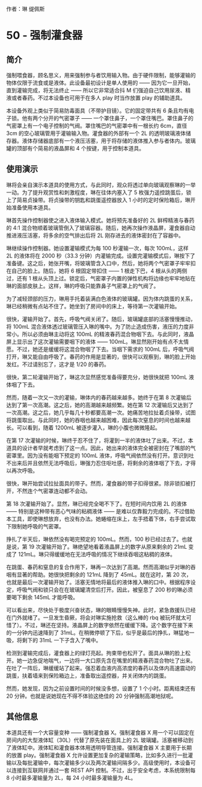 作者：琳 缇佩斯

# 50 - 强制灌食器
## 简介
强制喂食器，顾名思义，用来强制参与者饮用输入物。由于硬件限制，能够灌输的物体仅限于流食或是液体。此设备最初设计是单人使用的 —— 因为它一旦开始，直到灌输完成，将无法终止 —— 所以它非常适合抖 M 们强迫自己饮用尿液、精液或者春药。不过本设备也可用于在多人 play 时当作放置 play 的辅助道具。

本设备外观上类似于简易防毒面具（不带护目镜）。它的固定带共有 6 条且均有电子锁。他有两个分开的气密罩子 —— 一个罩住鼻子，一个罩住嘴巴。罩住鼻子的气密罩上有一个电子控制的气阀。罩住嘴巴的气密罩中有一根长约 6cm，直径 3cm 的空心玻璃管用于灌输输入物。灌食器的外部有一个 2L 的透明玻璃液体储存器。液体存储器底部有一个液压活塞，用于将存储的液体推入参与者体内。玻璃罐的顶部有个简易的液晶屏和 4 个按键，用于控制本道具。

## 使用演示
琳将会亲自演示本道具的使用方式，与此同时，观众将透过单向玻璃观察琳的一举一动。为了提升观赏性和刺激程度，琳在往体内塞入了 5 枚强力遥控跳蛋后，锁上了简易贞操带。将贞操带的钥匙和跳蛋遥控器放入 1 小时的定时保险箱后，琳开始准备使用本道具。

琳首先操作控制器使之进入液体输入模式。她将预先准备好的 2L 鲜榨精液与春药的 4:1 混合物顺着玻璃管倒入了玻璃容器。随后，她再次操作液晶屏，灌食器自动推进液压活塞，将多余的空气排出后将 2L 刚存进去的液体密封在了容器中。

琳继续操作控制器。她设置灌输模式为每 100 秒灌输一次，每次 100mL，这样 2L 的液体将在 2000 秒（33.3 分钟）内灌输完成。设置完灌输模式后，琳按下了准备键。这之后，她张开嘴，将玻璃管含入口中，然后，她将两个气密罩子牢牢扣在自己的脸上。随后，她将 6 根固定带扣住 —— 1 根走下巴，4 根从头的两侧过，还有 1 根从头顶上过。锁定后，气密罩子内置的弹性机构将边缘也牢牢地贴在琳的面部皮肤上。这样，琳的呼吸只能靠鼻子气密罩上的气阀了。

为了减轻颈部的压力，琳用手托着装满白色液体的玻璃罐。因为体内跳蛋的关系，琳已经稍微有点站不住了。她坐到了房间中的床上，等待第一次灌输开始。

很快，灌输开始了。首先，呼吸气阀关闭了。随后，玻璃罐底部的活塞慢慢推动，将 100mL 混合液体透过玻璃管压入琳的嘴中。为了防止造成伤害，液压的力度非常小。所以必须由琳主动将这 100mL 的精液春药混合物咽下去。与此同时，液晶屏上显示出了这次灌输需要咽下的液体 —— 100mL。琳显然刚开始有点不太情愿。不过，她还是缓缓将这混合物咽了下去。当咽下需求的 100mL 后，呼吸气阀打开，琳又能自由呼吸了。春药的作用是显著的，很快可以观察到，琳的脸上开始发红。不过请别忘了，这才是 1/20 的春药。

很快，第二轮灌输开始了，琳这次显然感觉准备得要充分，她很快就把 100mL 液体咽了下去。

然而，随着一次又一次的灌输，琳体内的春药越来越多。她终于在第 8 次灌输后达到了第一次高潮。这之后，她的高潮越来越频繁。她在第 12 次灌输后又达到了一次高潮。这之后，她几乎每几十秒都要高潮一次。她痛苦地拉扯着贞操带，试图将跳蛋取出。与此同时，她的吞咽也越来越困难，因此每次窒息的时间也越来越长。可以看到，随着 1200mL 被逐步灌入，琳的小腹也微微隆起。

在第 17 次灌输的时候，琳终于忍不住了，将灌到一半的液体吐了出来。不过，本道具的设计者早就考虑到了这一点。因此，她出来的液体完全被密封在了嘴部的气密罩里。因为没有能咽下预定的 100mL 液体，呼吸气阀依然没有打开。意识到吐不出来后并且依然无法呼吸后，琳强力忍住呕吐感，将剩余的液体咽了下去，才得以再次呼吸。

很快，琳开始尝试拉扯面具的带子。然而，灌食器的带子扣得很紧。除非锁扣被打开，不然连个气密罩连动都不会动。

第 18 次灌输开始了。显然，琳已经完全喝不下了。在短时间内饮用 2L 的液体 —— 特别是这种带有恶心气味的粘稠液体 —— 是难以仅靠毅力完成的。不过借助本工具，即使琳想放弃，也没有办法。她蜷缩在床上，左手捂着下体，右手尝试取下限制她呼吸的气密罩。

挣扎了半天后，琳依然没有喝完预定的 100mL。然而，100 秒已经过去了。也就是说，第 19 次灌输开始了。琳绝望地看着液晶屏上的数字从原来剩余的 21mL 变成了 121mL。琳只得缓缓地在无法呼吸的情况下继续吞咽这粘稠的液体。

在跳蛋、春药和窒息的复合作用下，琳再一次达到了高潮。然而高潮似乎对琳的吞咽有显著的帮助。她很快把剩余的 121mL 降到了 45mL。就在这时，第 20 次，也就是最后一次灌输开始了。活塞无情地将最后的液体推入琳的口中。根据程序设定，呼吸气阀和锁只会在在玻璃罐清空后打开。因此，被窒息了 200 秒的琳必须要喝下剩余 145mL 才能呼吸。

可以看出来，尽快处于极度兴奋状态，琳的眼睛慢慢失神。此时，紧急救援队已经在门外就绪了。一旦发生昏厥，将会对琳实施抢救（这么棒的 rbq 被玩坏就太可惜了）。不过，琳还在坚持。液晶屏上的数字依然在缓缓下降。这个数字在接下来的一分钟内迅速降到了 31mL。在稍微停顿了下后，似乎是最后的挣扎，琳猛地一吸，将剩下的 31mL 一下子含入了嘴中。

检测到灌输完成后，灌食器上的绿灯亮起。拘束带也松开了。面具从琳的脸上松开。她一边急促地喘气，一边将一大口原先含在嘴里的精液春药混合物吐了出来。在吐了一阵后，琳缓缓站了起来。强忍着血液内高浓度的春药以及体内高速震动的跳蛋，扶着墙来到保险箱边上，准备取出遥控器，并关闭体内的跳蛋。

然而，她发现，因为之前设置时间的时候没多想，设置了 1 个小时。距离结束还有 20 分钟。也就是说她现在不得不体验这绝佳的 20 分钟强制高潮地狱呢。

## 其他信息
本道具还有一个大容量变种 —— 强制灌食器 X。强制灌食器 X 用一个可以固定在房间内的大型液体缸（30L）代替了原先装在面具上的 2L 玻璃罐。活塞被移动到了液体缸中。液体缸和灌食器本体用透明导管连接。强制灌食器 X 主要用于长期的放置 play。强制灌食器 X 允许设置更加复杂的灌输策略，比如多久进行一批灌输以及每批灌输中，每次灌输多少以及两次灌输间隔多少。高级使用时，本设备可以连接到互联网并通过一套 REST API 控制。不过，出于安全考虑，本系统限制每 8 小时最多灌输量为 2L，每 24 小时最多灌输量为 4L。